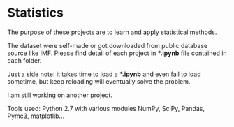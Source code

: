 # Statistics
The purpose of these projects are to learn and apply statistical methods.

The dataset were self-made or got downloaded from public database source like IMF.
Please find detail of each project in __*.ipynb__ file contained in each folder. 

Just a side note: it takes time to load a __*.ipynb__ and even fail to load sometime, but keep reloading will eventually solve the problem.

I am still working on another project.

Tools used: Python 2.7 with various modules NumPy, SciPy, Pandas, Pymc3, matplotlib...
